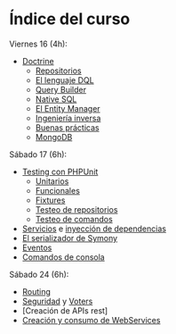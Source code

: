# Índice del curso

Viernes 16 (4h):

- [Doctrine](./doctrine.md)
  - [Repositorios](./doctrine-repositorios.md)
  - [El lenguaje DQL](./doctrine-dql.md)
  - [Query Builder](./doctrine-query-builder.md)
  - [Native SQL](./doctrine-nativesql.md)
  - [El Entity Manager](./doctrine-em.md)
  - [Ingeniería inversa](./doctrine-ingenieriainversa.md)
  - [Buenas prácticas](https://www.doctrine-project.org/projects/doctrine-orm/en/2.6/reference/best-practices.html#best-practices)
  - [MongoDB](./mongo.md)

Sábado 17 (6h):

- [Testing con PHPUnit](./tests.md)
  - [Unitarios](./tests-unitarios.md)
  - [Funcionales](./tests-funcionales.md)
  - [Fixtures](./tests-fixtures.md)
  - [Testeo de repositorios](./testing-repositories.md)
  - [Testeo de comandos](./testing-commands.md)
- [Servicios](./servicios.md) e [inyección de dependencias](./inyeccion-dependencias.md)
- [El serializador de Symony](./serializer.md)
- [Eventos](./events.md)
- [Comandos de consola](./comandos-consola.md)

Sábado 24 (6h):

- [Routing](./routing.md)
- [Seguridad](./security) y [Voters](./voters.md)
- [Creación de APIs rest]
- [Creación y consumo de WebServices](./soap.md)
